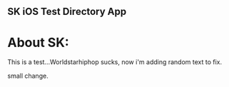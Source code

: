 SK iOS Test Directory App
---

# About SK:

This is a test...Worldstarhiphop sucks, now i'm adding random text to fix.

small change.